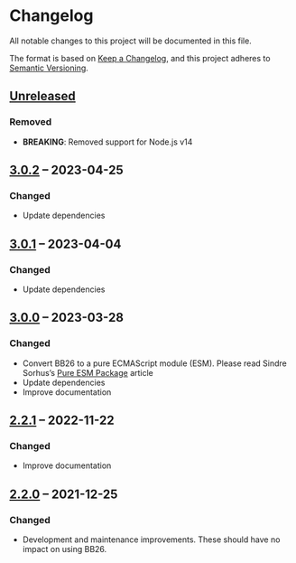# Changelog

All notable changes to this project will be documented in this file.

The format is based on [Keep a Changelog](https://keepachangelog.com/en/1.0.0/),
and this project adheres to [Semantic Versioning](https://semver.org/spec/v2.0.0.html).

## [Unreleased](https://github.com/patrik-csak/BB26/compare/v3.0.2...HEAD)

### Removed

- **BREAKING**: Removed support for Node.js v14

## [3.0.2](https://github.com/patrik-csak/BB26/compare/v3.0.1...v3.0.2) – 2023-04-25

### Changed

- Update dependencies

## [3.0.1](https://github.com/patrik-csak/BB26/compare/v3.0.0...v3.0.1) – 2023-04-04

### Changed

- Update dependencies

## [3.0.0](https://github.com/patrik-csak/BB26/compare/v2.2.1...v3.0.0) – 2023-03-28

### Changed

- Convert BB26 to a pure ECMAScript module (ESM). Please read Sindre Sorhus’s [Pure ESM Package](https://gist.github.com/sindresorhus/a39789f98801d908bbc7ff3ecc99d99c) article
- Update dependencies
- Improve documentation

## [2.2.1](https://github.com/patrik-csak/BB26/compare/v2.2.0...v2.2.1) – 2022-11-22

### Changed

- Improve documentation

## [2.2.0](https://github.com/patrik-csak/BB26/compare/v2.1.1...v2.2.0) – 2021-12-25

### Changed

- Development and maintenance improvements. These should have no impact on using BB26.
